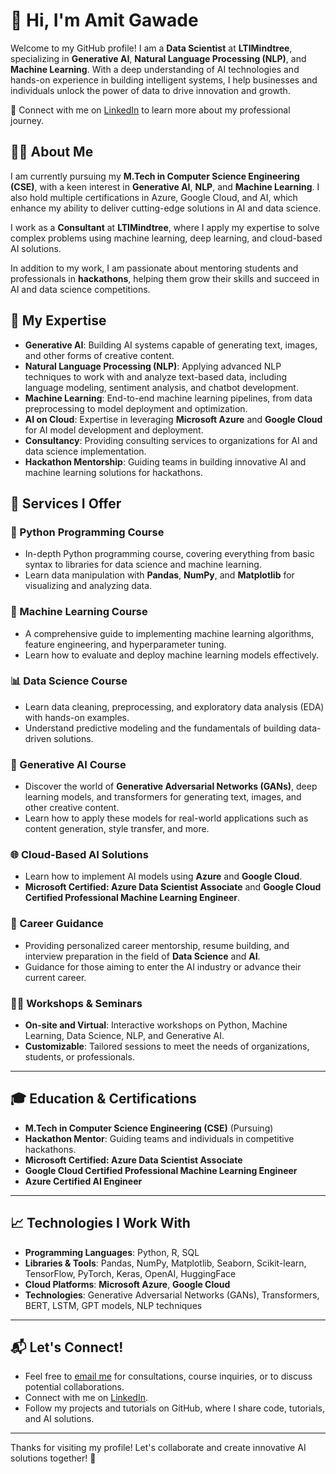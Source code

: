 # 👋 Hi, I'm Amit Gawade

Welcome to my GitHub profile! I am a **Data Scientist** at **LTIMindtree**, specializing in **Generative AI**, **Natural Language Processing (NLP)**, and **Machine Learning**. With a deep understanding of AI technologies and hands-on experience in building intelligent systems, I help businesses and individuals unlock the power of data to drive innovation and growth.

🔗 Connect with me on [LinkedIn](https://www.linkedin.com/in/amit-gawade/) to learn more about my professional journey.

## 🧑‍💻 About Me
I am currently pursuing my **M.Tech in Computer Science Engineering (CSE)**, with a keen interest in **Generative AI**, **NLP**, and **Machine Learning**. I also hold multiple certifications in Azure, Google Cloud, and AI, which enhance my ability to deliver cutting-edge solutions in AI and data science.

I work as a **Consultant** at **LTIMindtree**, where I apply my expertise to solve complex problems using machine learning, deep learning, and cloud-based AI solutions.

In addition to my work, I am passionate about mentoring students and professionals in **hackathons**, helping them grow their skills and succeed in AI and data science competitions.

## 🌱 My Expertise

- **Generative AI**: Building AI systems capable of generating text, images, and other forms of creative content.
- **Natural Language Processing (NLP)**: Applying advanced NLP techniques to work with and analyze text-based data, including language modeling, sentiment analysis, and chatbot development.
- **Machine Learning**: End-to-end machine learning pipelines, from data preprocessing to model deployment and optimization.
- **AI on Cloud**: Expertise in leveraging **Microsoft Azure** and **Google Cloud** for AI model development and deployment.
- **Consultancy**: Providing consulting services to organizations for AI and data science implementation.
- **Hackathon Mentorship**: Guiding teams in building innovative AI and machine learning solutions for hackathons.

## 💼 Services I Offer

### 🐍 Python Programming Course
- In-depth Python programming course, covering everything from basic syntax to libraries for data science and machine learning.
- Learn data manipulation with **Pandas**, **NumPy**, and **Matplotlib** for visualizing and analyzing data.

### 🤖 Machine Learning Course
- A comprehensive guide to implementing machine learning algorithms, feature engineering, and hyperparameter tuning.
- Learn how to evaluate and deploy machine learning models effectively.

### 📊 Data Science Course
- Learn data cleaning, preprocessing, and exploratory data analysis (EDA) with hands-on examples.
- Understand predictive modeling and the fundamentals of building data-driven solutions.

### 🧠 Generative AI Course
- Discover the world of **Generative Adversarial Networks (GANs)**, deep learning models, and transformers for generating text, images, and other creative content.
- Learn how to apply these models for real-world applications such as content generation, style transfer, and more.

### 🌐 Cloud-Based AI Solutions
- Learn how to implement AI models using **Azure** and **Google Cloud**.
- **Microsoft Certified: Azure Data Scientist Associate** and **Google Cloud Certified Professional Machine Learning Engineer**.

### 🚀 Career Guidance
- Providing personalized career mentorship, resume building, and interview preparation in the field of **Data Science** and **AI**.
- Guidance for those aiming to enter the AI industry or advance their current career.

### 🧑‍🏫 Workshops & Seminars
- **On-site and Virtual**: Interactive workshops on Python, Machine Learning, Data Science, NLP, and Generative AI.
- **Customizable**: Tailored sessions to meet the needs of organizations, students, or professionals.

---

## 🎓 Education & Certifications

- **M.Tech in Computer Science Engineering (CSE)** (Pursuing)
- **Hackathon Mentor**: Guiding teams and individuals in competitive hackathons.
- **Microsoft Certified: Azure Data Scientist Associate**
- **Google Cloud Certified Professional Machine Learning Engineer**
- **Azure Certified AI Engineer**

---

## 📈 Technologies I Work With
- **Programming Languages**: Python, R, SQL
- **Libraries & Tools**: Pandas, NumPy, Matplotlib, Seaborn, Scikit-learn, TensorFlow, PyTorch, Keras, OpenAI, HuggingFace
- **Cloud Platforms**: **Microsoft Azure**, **Google Cloud**
- **Technologies**: Generative Adversarial Networks (GANs), Transformers, BERT, LSTM, GPT models, NLP techniques

---

## 📬 Let's Connect!

- Feel free to [email me](mailto:your-email@example.com) for consultations, course inquiries, or to discuss potential collaborations.
- Connect with me on [LinkedIn](https://www.linkedin.com/in/amit-gawade/).
- Follow my projects and tutorials on GitHub, where I share code, tutorials, and AI solutions.

---

Thanks for visiting my profile! Let's collaborate and create innovative AI solutions together! 🚀
